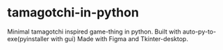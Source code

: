 # tamagotchi-in-python
Minimal tamagotchi inspired game-thing in python. Built with auto-py-to-exe(pyinstaller with gui)
Made with Figma and Tkinter-desktop.
